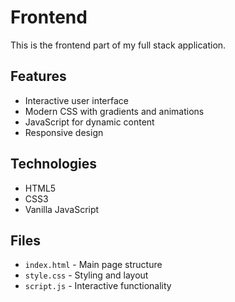 # Frontend

This is the frontend part of my full stack application.

## Features
- Interactive user interface
- Modern CSS with gradients and animations
- JavaScript for dynamic content
- Responsive design

## Technologies
- HTML5
- CSS3
- Vanilla JavaScript

## Files
- `index.html` - Main page structure
- `style.css` - Styling and layout
- `script.js` - Interactive functionality